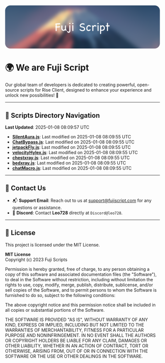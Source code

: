 ![Banner](.github/b.webp)

# 🌍 **We are Fuji Script**

Our global team of developers is dedicated to creating powerful, open-source scripts for Rise Client, designed to enhance your experience and unlock new possibilities! 🌟

---
<!-- SCRIPTS_NAVIGATION_START -->
## 📂 **Scripts Directory Navigation**

**Last Updated**: 2025-01-08 08:09:57 UTC

- **[SilentAura.js](scripts/SilentAura.js)**: Last modified on 2025-01-08 08:09:55 UTC
- **[ChatBypass.js](scripts/ChatBypass.js)**: Last modified on 2025-01-08 08:09:55 UTC
- **[jetpackFly.js](scripts/jetpackFly.js)**: Last modified on 2025-01-08 08:09:55 UTC
- **[velocityHylex.js](scripts/velocityHylex.js)**: Last modified on 2025-01-08 08:09:55 UTC
- **[chestxray.js](scripts/chestxray.js)**: Last modified on 2025-01-08 08:09:55 UTC
- **[bedxray.js](scripts/bedxray.js)**: Last modified on 2025-01-08 08:09:55 UTC
- **[chatMacro.js](scripts/chatMacro.js)**: Last modified on 2025-01-08 08:09:55 UTC

<!-- SCRIPTS_NAVIGATION_END -->

---

## 💬 **Contact Us**  
- 📬 **Support Email**: Reach out to us at [support@fujiscript.com](mailto:support@fujiscript.com) for any questions or assistance.  
- 💬 **Discord**: Contact **Leo728** directly at `Discord@leo728`.

---

## 📜 **License**

This project is licensed under the MIT License.  

**MIT License**  
Copyright (c) 2023 Fuji Scripts  

Permission is hereby granted, free of charge, to any person obtaining a copy of this software and associated documentation files (the "Software"), to deal in the Software without restriction, including without limitation the rights to use, copy, modify, merge, publish, distribute, sublicense, and/or sell copies of the Software, and to permit persons to whom the Software is furnished to do so, subject to the following conditions:  

The above copyright notice and this permission notice shall be included in all copies or substantial portions of the Software.  

THE SOFTWARE IS PROVIDED "AS IS", WITHOUT WARRANTY OF ANY KIND, EXPRESS OR IMPLIED, INCLUDING BUT NOT LIMITED TO THE WARRANTIES OF MERCHANTABILITY, FITNESS FOR A PARTICULAR PURPOSE AND NONINFRINGEMENT. IN NO EVENT SHALL THE AUTHORS OR COPYRIGHT HOLDERS BE LIABLE FOR ANY CLAIM, DAMAGES OR OTHER LIABILITY, WHETHER IN AN ACTION OF CONTRACT, TORT OR OTHERWISE, ARISING FROM, OUT OF OR IN CONNECTION WITH THE SOFTWARE OR THE USE OR OTHER DEALINGS IN THE SOFTWARE.  

